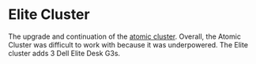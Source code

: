 # Elite Cluster
The upgrade and continuation of the [atomic cluster]([url](https://github.com/todaywasawesome/atomic-cluster)https://github.com/todaywasawesome/atomic-cluster). Overall, the Atomic Cluster was difficult to work with because it was underpowered. The Elite cluster adds 3 Dell Elite Desk G3s.

